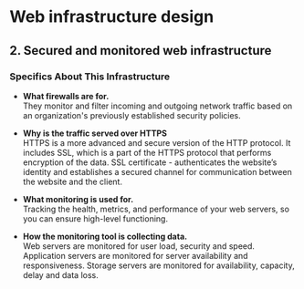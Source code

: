 # Web infrastructure design

## 2. Secured and monitored web infrastructure

### Specifics About This Infrastructure

- **What firewalls are for.** <br />
They monitor and filter incoming and outgoing network traffic based on an organization's previously established security policies.

- **Why is the traffic served over HTTPS** <br />
HTTPS is a more advanced and secure version of the HTTP protocol. It includes SSL, which is a part of the HTTPS protocol that performs encryption of the data.
SSL certificate - authenticates the website’s identity and establishes a secured channel for communication between the website and the client.

- **What monitoring is used for.** <br />
Tracking the health, metrics, and performance of your web servers, so you can ensure high-level functioning.

- **How the monitoring tool is collecting data.** <br />
Web servers are monitored for user load, security and speed.
Application servers are monitored for server availability and responsiveness.
Storage servers are monitored for availability, capacity, delay and data loss.
